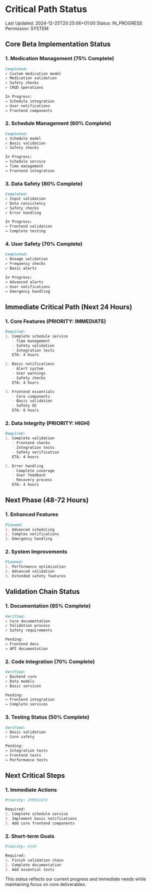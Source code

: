 # Critical Path Status
Last Updated: 2024-12-25T20:25:06+01:00
Status: IN_PROGRESS
Permission: SYSTEM

## Core Beta Implementation Status

### 1. Medication Management (75% Complete)
```markdown
Completed:
✓ Custom medication model
✓ Medication validation
✓ Safety checks
✓ CRUD operations

In Progress:
→ Schedule integration
→ User notifications
→ Frontend components
```

### 2. Schedule Management (60% Complete)
```markdown
Completed:
✓ Schedule model
✓ Basic validation
✓ Safety checks

In Progress:
→ Schedule service
→ Time management
→ Frontend integration
```

### 3. Data Safety (80% Complete)
```markdown
Completed:
✓ Input validation
✓ Data consistency
✓ Safety checks
✓ Error handling

In Progress:
→ Frontend validation
→ Complete testing
```

### 4. User Safety (70% Complete)
```markdown
Completed:
✓ Dosage validation
✓ Frequency checks
✓ Basic alerts

In Progress:
→ Advanced alerts
→ User notifications
→ Emergency handling
```

## Immediate Critical Path (Next 24 Hours)

### 1. Core Features (PRIORITY: IMMEDIATE)
```markdown
Required:
1. Complete schedule service
   - Time management
   - Safety validation
   - Integration tests
   ETA: 4 hours

2. Basic notifications
   - Alert system
   - User warnings
   - Safety checks
   ETA: 4 hours

3. Frontend essentials
   - Core components
   - Basic validation
   - Safety UI
   ETA: 8 hours
```

### 2. Data Integrity (PRIORITY: HIGH)
```markdown
Required:
1. Complete validation
   - Frontend checks
   - Integration tests
   - Safety verification
   ETA: 4 hours

2. Error handling
   - Complete coverage
   - User feedback
   - Recovery process
   ETA: 4 hours
```

## Next Phase (48-72 Hours)

### 1. Enhanced Features
```markdown
Planned:
1. Advanced scheduling
2. Complex notifications
3. Emergency handling
```

### 2. System Improvements
```markdown
Planned:
1. Performance optimization
2. Advanced validation
3. Extended safety features
```

## Validation Chain Status

### 1. Documentation (85% Complete)
```markdown
Verified:
✓ Core documentation
✓ Validation process
✓ Safety requirements

Pending:
→ Frontend docs
→ API documentation
```

### 2. Code Integration (70% Complete)
```markdown
Verified:
✓ Backend core
✓ Data models
✓ Basic services

Pending:
→ Frontend integration
→ Complete services
```

### 3. Testing Status (50% Complete)
```markdown
Verified:
✓ Basic validation
✓ Core safety

Pending:
→ Integration tests
→ Frontend tests
→ Performance tests
```

## Next Critical Steps

### 1. Immediate Actions
```markdown
Priority: IMMEDIATE

Required:
1. Complete schedule service
2. Implement basic notifications
3. Add core frontend components
```

### 2. Short-term Goals
```markdown
Priority: HIGH

Required:
1. Finish validation chain
2. Complete documentation
3. Add essential tests
```

This status reflects our current progress and immediate needs while maintaining focus on core deliverables.
